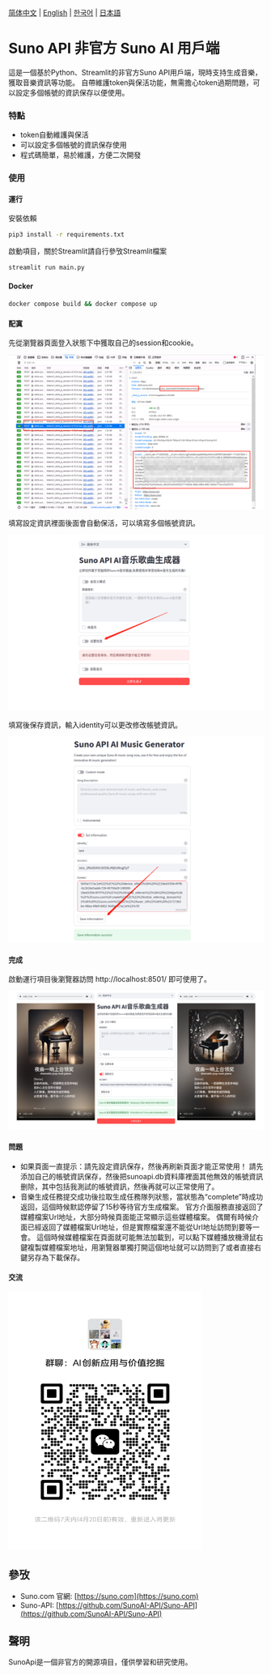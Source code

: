 [简体中文](README_ZH.md) | [English](README.md) | [한국어](README_KR.md) | [日本語](README_JP.md)

# Suno API 非官方 Suno AI 用戶端

這是一個基於Python、Streamlit的非官方Suno API用戶端，現時支持生成音樂，獲取音樂資訊等功能。
自帶維護token與保活功能，無需擔心token過期問題，可以設定多個帳號的資訊保存以便使用。

### 特點

- token自動維護與保活
- 可以設定多個帳號的資訊保存使用
- 程式碼簡單，易於維護，方便二次開發

### 使用

#### 運行

安裝依賴

```bash
pip3 install -r requirements.txt
```

啟動項目，關於Streamlit請自行參攷Streamlit檔案

```bash
streamlit run main.py
```

#### Docker

```bash
docker compose build && docker compose up
```


#### 配寘

先從瀏覽器頁面登入狀態下中獲取自己的session和cookie。

![session](./images/session.png)

填寫設定資訊裡面後面會自動保活，可以填寫多個帳號資訊。

![session1](./images/session1.png)

填寫後保存資訊，輸入identity可以更改修改帳號資訊。

![session2](./images/session2.png)

#### 完成

啟動運行項目後瀏覽器訪問 http://localhost:8501/ 即可使用了。

![docs](./images/index.png)


#### 問題

- 如果頁面一直提示：請先設定資訊保存，然後再刷新頁面才能正常使用！ 請先添加自己的帳號資訊保存，然後把sunoapi.db資料庫裡面其他無效的帳號資訊删除，其中包括我測試的帳號資訊，然後再就可以正常使用了。
- 音樂生成任務提交成功後拉取生成任務隊列狀態，當狀態為“complete”時成功返回，這個時候默認停留了15秒等待官方生成檔案。 官方介面服務直接返回了媒體檔案Url地址，大部分時候頁面能正常顯示這些媒體檔案。 偶爾有時候介面已經返回了媒體檔案Url地址，但是實際檔案還不能從Url地址訪問到要等一會。 這個時候媒體檔案在頁面就可能無法加載到，可以點下媒體播放機滑鼠右鍵複製媒體檔案地址，用瀏覽器單獨打開這個地址就可以訪問到了或者直接右鍵另存為下載保存。


#### 交流

<img src="./images/wechat.jpg" width="382px" height="511px" />


## 參攷

- Suno.com 官網: [https://suno.com](https://suno.com)
- Suno-API: [https://github.com/SunoAI-API/Suno-API](https://github.com/SunoAI-API/Suno-API)


## 聲明

SunoApi是一個非官方的開源項目，僅供學習和研究使用。
